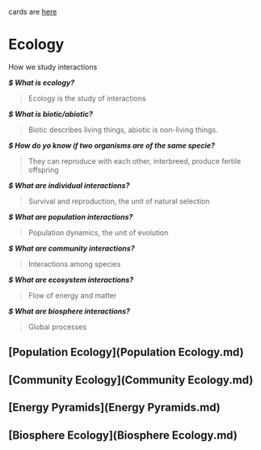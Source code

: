 cards are [here](/science/Ecology.txt)
# Ecology

How we study interactions

***$ What is ecology?***
> Ecology is the study of interactions

***$ What is biotic/abiotic?***
> Biotic describes living things, abiotic is non-living things.

***$ How do yo know if two organisms are of the same specie?***
> They can reproduce with each other, interbreed, produce fertile offspring

***$ What are individual interactions?***
> Survival and reproduction, the unit of natural selection

***$ What are population interactions?***
> Population dynamics, the unit of evolution

***$ What are community interactions?***
> Interactions among species

***$ What are ecosystem interactions?***
> Flow of energy and matter

***$ What are biosphere interactions?***
> Global processes

## [Population Ecology](Population Ecology.md)
## [Community Ecology](Community Ecology.md)
## [Energy Pyramids](Energy Pyramids.md)
## [Biosphere Ecology](Biosphere Ecology.md)

